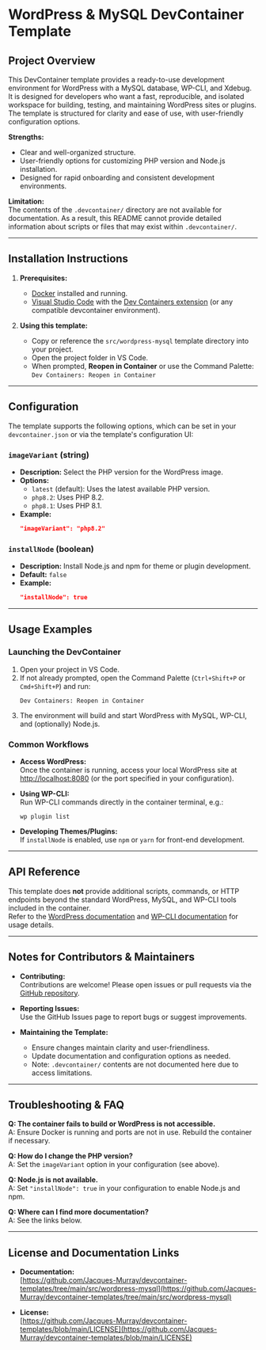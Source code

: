 # WordPress & MySQL DevContainer Template

## Project Overview

This DevContainer template provides a ready-to-use development environment for WordPress with a MySQL database, WP-CLI, and Xdebug. It is designed for developers who want a fast, reproducible, and isolated workspace for building, testing, and maintaining WordPress sites or plugins. The template is structured for clarity and ease of use, with user-friendly configuration options.

**Strengths:**
- Clear and well-organized structure.
- User-friendly options for customizing PHP version and Node.js installation.
- Designed for rapid onboarding and consistent development environments.

**Limitation:**  
The contents of the `.devcontainer/` directory are not available for documentation. As a result, this README cannot provide detailed information about scripts or files that may exist within `.devcontainer/`.

---

## Installation Instructions

1. **Prerequisites:**
   - [Docker](https://www.docker.com/get-started) installed and running.
   - [Visual Studio Code](https://code.visualstudio.com/) with the [Dev Containers extension](https://marketplace.visualstudio.com/items?itemName=ms-vscode-remote.remote-containers) (or any compatible devcontainer environment).

2. **Using this template:**
   - Copy or reference the `src/wordpress-mysql` template directory into your project.
   - Open the project folder in VS Code.
   - When prompted, **Reopen in Container** or use the Command Palette:  
     `Dev Containers: Reopen in Container`

---

## Configuration

The template supports the following options, which can be set in your `devcontainer.json` or via the template's configuration UI:

### `imageVariant` (string)
- **Description:** Select the PHP version for the WordPress image.
- **Options:**
  - `latest` (default): Uses the latest available PHP version.
  - `php8.2`: Uses PHP 8.2.
  - `php8.1`: Uses PHP 8.1.
- **Example:**
  ```json
  "imageVariant": "php8.2"
  ```

### `installNode` (boolean)
- **Description:** Install Node.js and npm for theme or plugin development.
- **Default:** `false`
- **Example:**
  ```json
  "installNode": true
  ```

---

## Usage Examples

### Launching the DevContainer

1. Open your project in VS Code.
2. If not already prompted, open the Command Palette (`Ctrl+Shift+P` or `Cmd+Shift+P`) and run:
   ```
   Dev Containers: Reopen in Container
   ```
3. The environment will build and start WordPress with MySQL, WP-CLI, and (optionally) Node.js.

### Common Workflows

- **Access WordPress:**  
  Once the container is running, access your local WordPress site at [http://localhost:8080](http://localhost:8080) (or the port specified in your configuration).

- **Using WP-CLI:**  
  Run WP-CLI commands directly in the container terminal, e.g.:
  ```
  wp plugin list
  ```

- **Developing Themes/Plugins:**  
  If `installNode` is enabled, use `npm` or `yarn` for front-end development.

---

## API Reference

This template does **not** provide additional scripts, commands, or HTTP endpoints beyond the standard WordPress, MySQL, and WP-CLI tools included in the container.  
Refer to the [WordPress documentation](https://wordpress.org/support/article/wordpress-features/) and [WP-CLI documentation](https://developer.wordpress.org/cli/commands/) for usage details.

---

## Notes for Contributors & Maintainers

- **Contributing:**  
  Contributions are welcome! Please open issues or pull requests via the [GitHub repository](https://github.com/Jacques-Murray/devcontainer-templates).

- **Reporting Issues:**  
  Use the GitHub Issues page to report bugs or suggest improvements.

- **Maintaining the Template:**  
  - Ensure changes maintain clarity and user-friendliness.
  - Update documentation and configuration options as needed.
  - Note: `.devcontainer/` contents are not documented here due to access limitations.

---

## Troubleshooting & FAQ

**Q: The container fails to build or WordPress is not accessible.**  
A: Ensure Docker is running and ports are not in use. Rebuild the container if necessary.

**Q: How do I change the PHP version?**  
A: Set the `imageVariant` option in your configuration (see above).

**Q: Node.js is not available.**  
A: Set `"installNode": true` in your configuration to enable Node.js and npm.

**Q: Where can I find more documentation?**  
A: See the links below.

---

## License and Documentation Links

- **Documentation:**  
  [https://github.com/Jacques-Murray/devcontainer-templates/tree/main/src/wordpress-mysql](https://github.com/Jacques-Murray/devcontainer-templates/tree/main/src/wordpress-mysql)

- **License:**  
  [https://github.com/Jacques-Murray/devcontainer-templates/blob/main/LICENSE](https://github.com/Jacques-Murray/devcontainer-templates/blob/main/LICENSE)
